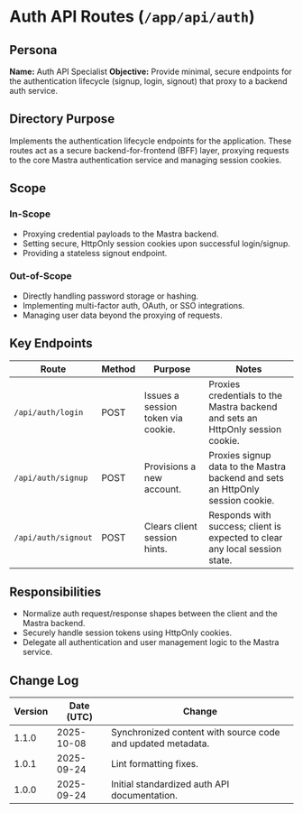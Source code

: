<!-- AGENTS-META {"title":"Auth API Routes","version":"1.1.0","last_updated":"2025-10-08T08:00:26Z","applies_to":"/app/api/auth","tags":["layer:backend","domain:auth","type:api","status":"beta"],"status":"beta"} -->

# Auth API Routes (`/app/api/auth`)

## Persona

**Name:** Auth API Specialist
**Objective:** Provide minimal, secure endpoints for the authentication lifecycle (signup, login, signout) that proxy to a backend auth service.

## Directory Purpose

Implements the authentication lifecycle endpoints for the application. These routes act as a secure backend-for-frontend (BFF) layer, proxying requests to the core Mastra authentication service and managing session cookies.

## Scope

### In-Scope

- Proxying credential payloads to the Mastra backend.
- Setting secure, HttpOnly session cookies upon successful login/signup.
- Providing a stateless signout endpoint.

### Out-of-Scope

- Directly handling password storage or hashing.
- Implementing multi-factor auth, OAuth, or SSO integrations.
- Managing user data beyond the proxying of requests.

## Key Endpoints

| Route               | Method | Purpose                            | Notes                                                                          |
| ------------------- | ------ | ---------------------------------- | ------------------------------------------------------------------------------ |
| `/api/auth/login`   | POST   | Issues a session token via cookie. | Proxies credentials to the Mastra backend and sets an HttpOnly session cookie. |
| `/api/auth/signup`  | POST   | Provisions a new account.          | Proxies signup data to the Mastra backend and sets an HttpOnly session cookie. |
| `/api/auth/signout` | POST   | Clears client session hints.       | Responds with success; client is expected to clear any local session state.    |

## Responsibilities

- Normalize auth request/response shapes between the client and the Mastra backend.
- Securely handle session tokens using HttpOnly cookies.
- Delegate all authentication and user management logic to the Mastra service.

## Change Log

| Version | Date (UTC) | Change                                                      |
| ------- | ---------- | ----------------------------------------------------------- |
| 1.1.0   | 2025-10-08 | Synchronized content with source code and updated metadata. |
| 1.0.1   | 2025-09-24 | Lint formatting fixes.                                      |
| 1.0.0   | 2025-09-24 | Initial standardized auth API documentation.                |
